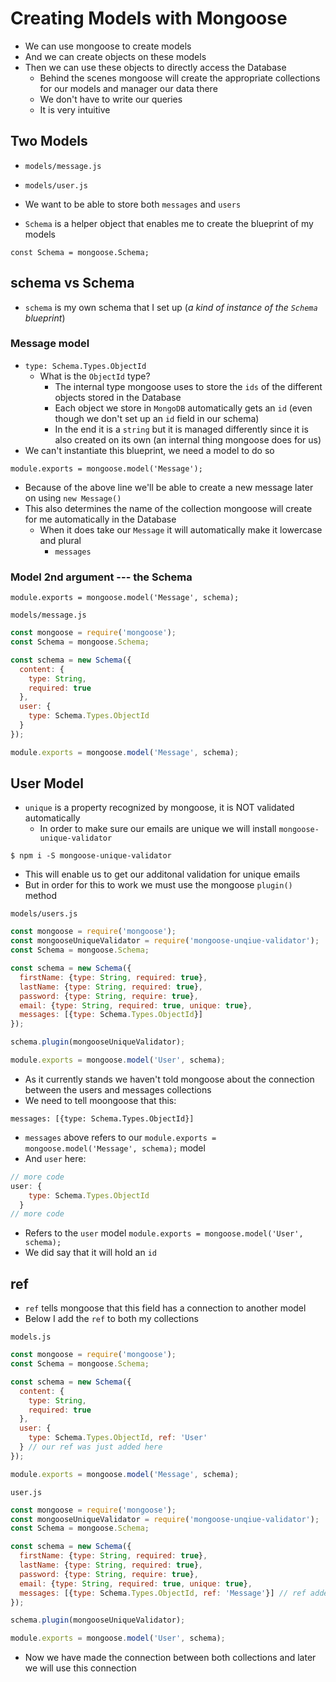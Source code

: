 # Creating Models with Mongoose
* We can use mongoose to create models
* And we can create objects on these models
* Then we can use these objects to directly access the Database
    - Behind the scenes mongoose will create the appropriate collections for our models and manager our data there
    - We don't have to write our queries
    - It is very intuitive

## Two Models
* `models/message.js`
* `models/user.js`


* We want to be able to store both `messages` and `users`
* `Schema` is a helper object that enables me to create the blueprint of my models

`const Schema = mongoose.Schema;`

## schema vs Schema
* `schema` is my own schema that I set up (_a kind of instance of the `Schema` blueprint_)

### Message model
* `type: Schema.Types.ObjectId`
    - What is the `ObjectId` type?
        + The internal type mongoose uses to store the `ids` of the different objects stored in the Database
        + Each object we store in `MongoDB` automatically gets an `id` (even though we don't set up an `id` field in our schema)
        + In the end it is a `string` but it is managed differently since it is also created on its own (an internal thing mongoose does for us)
* We can't instantiate this blueprint, we need a model to do so

`module.exports = mongoose.model('Message');`

* Because of the above line we'll be able to create a new message later on using `new Message()`
* This also determines the name of the collection mongoose will create for me automatically in the Database
    - When it does take our `Message` it will automatically make it lowercase and plural
        + `messages`

### Model 2nd argument --- the Schema
`module.exports = mongoose.model('Message', schema);`

`models/message.js`

```js
const mongoose = require('mongoose');
const Schema = mongoose.Schema;

const schema = new Schema({
  content: {
    type: String,
    required: true
  },
  user: {
    type: Schema.Types.ObjectId
  }
});

module.exports = mongoose.model('Message', schema);
```

## User Model
* `unique` is a property recognized by mongoose, it is NOT validated automatically
    - In order to make sure our emails are unique we will install `mongoose-unique-validator`

`$ npm i -S mongoose-unique-validator`

* This will enable us to get our additonal validation for unique emails
* But in order for this to work we must use the mongoose `plugin()` method

`models/users.js`

```js
const mongoose = require('mongoose');
const mongooseUniqueValidator = require('mongoose-unqiue-validator');
const Schema = mongoose.Schema;

const schema = new Schema({
  firstName: {type: String, required: true},
  lastName: {type: String, required: true},
  password: {type: String, require: true},
  email: {type: String, required: true, unique: true},
  messages: [{type: Schema.Types.ObjectId}]
});

schema.plugin(mongooseUniqueValidator);

module.exports = mongoose.model('User', schema);
```

* As it currently stands we haven't told mongoose about the connection between the users and messages collections
* We need to tell moongoose that this:

`messages: [{type: Schema.Types.ObjectId}]`

* `messages` above refers to our `module.exports = mongoose.model('Message', schema);` model
* And `user` here:

```js
// more code
user: {
    type: Schema.Types.ObjectId
  }
// more code
```

* Refers to the `user` model `module.exports = mongoose.model('User', schema);`
* We did say that it will hold an `id`

## ref
* `ref` tells mongoose that this field has a connection to another model
* Below I add the `ref` to both my collections

`models.js`

```js
const mongoose = require('mongoose');
const Schema = mongoose.Schema;

const schema = new Schema({
  content: {
    type: String,
    required: true
  },
  user: {
    type: Schema.Types.ObjectId, ref: 'User'
  } // our ref was just added here
});

module.exports = mongoose.model('Message', schema);
```


`user.js`

```js
const mongoose = require('mongoose');
const mongooseUniqueValidator = require('mongoose-unqiue-validator');
const Schema = mongoose.Schema;

const schema = new Schema({
  firstName: {type: String, required: true},
  lastName: {type: String, required: true},
  password: {type: String, require: true},
  email: {type: String, required: true, unique: true},
  messages: [{type: Schema.Types.ObjectId, ref: 'Message'}] // ref added here
});

schema.plugin(mongooseUniqueValidator);

module.exports = mongoose.model('User', schema);
```

* Now we have made the connection between both collections and later we will use this connection
